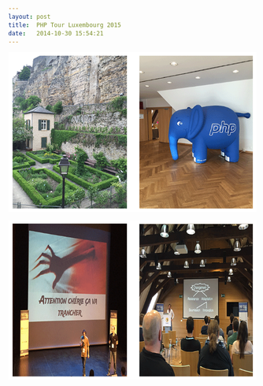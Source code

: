 ```yaml
---
layout: post
title:  PHP Tour Luxembourg 2015
date:   2014-10-30 15:54:21
---
```


![PHP-Tour](/assets/2015/05/PHP-Tour.png)

![conf-php-tour](/assets/2015/05/conf-php-tour.png)

